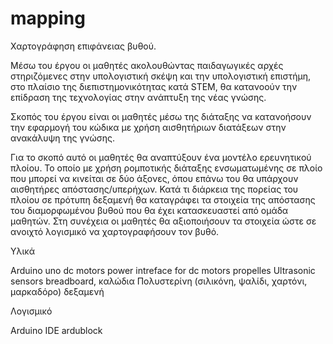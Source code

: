 # mapping
Χαρτογράφηση επιφάνειας βυθού.

Μέσω του έργου οι μαθητές ακολουθώντας παιδαγωγικές αρχές στηριζόμενες στην υπολογιστική σκέψη και την υπολογιστική επιστήμη, στο πλαίσιο της διεπιστημονικότητας κατά STEM, θα κατανοούν την επίδραση της τεχνολογίας στην ανάπτυξη της νέας γνώσης.

Σκοπός του έργου είναι οι μαθητές μέσω της διάταξης να κατανοήσουν την εφαρμογή του κώδικα με χρήση αισθητήριων διατάξεων στην ανακάλυψη της γνώσης.

Για το σκοπό αυτό οι μαθητές θα αναπτύξουν ένα μοντέλο ερευνητικού πλοίου. Το οποίο με χρήση ρομποτικής διάταξης ενσωματωμένης σε πλοίο που μπορεί να κινείται σε δύο άξονες, όπου επάνω του θα υπάρχουν αισθητήρες απόστασης/υπερήχων. Κατά τι διάρκεια της πορείας του πλοίου σε πρότυπη δεξαμενή θα καταγράφει τα στοιχεία της απόστασης του διαμορφωμένου βυθού που θα έχει κατασκευαστεί από ομάδα μαθητών. Στη συνέχεια οι μαθητές θα αξιοποιήσουν τα στοιχεία ώστε σε ανοιχτό λογισμικό να χαρτογραφήσουν τον βυθό.



Υλικά

Arduino uno
dc motors
power intreface for dc motors
propelles
Ultrasonic sensors
breadboard,
καλώδια
Πολυστερίνη
(σιλικόνη, ψαλίδι, χαρτόνι, μαρκαδόρο)
δεξαμενή

Λογισμικό

Arduino IDE
ardublock


